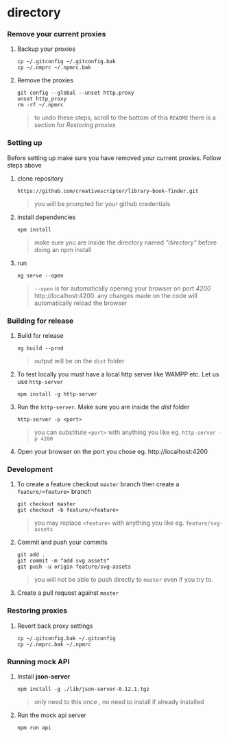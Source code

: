# directory

### Remove your current proxies

1. Backup your proxies

   ```
   cp ~/.gitconfig ~/.gitconfig.bak
   cp ~/.nmprc ~/.npmrc.bak
   ```
2. Remove the proxies

   ```
   git config --global --unset http.proxy
   unset http_proxy
   rm -rf ~/.npmrc
   ```
   > to undo these steps, scroll to the bottom of this `README` there is a section for _Restoring proxies_
### Setting up

Before setting up make sure you have removed your current proxies. Follow steps above

1. clone repository

    ```
    https://github.com/creativescripter/library-book-finder.git
    ```
    > you will be prompted for your github credentials
2. install dependencies

    ```
    npm install
    ```
    > make sure you are inside the directory named _"directory"_ before doing an npm install
3. run
    ```
    ng serve --open
    ```
    > `--open` is for automatically opening your browser on port _4200_ http://localhost:4200. any changes made on the code will automatically reload the browser
    
### Building for release

1. Build for release

    ```
    ng build --prod
    ```
    > output will be on the `dist` folder
2. To test locally you must have a local http server like WAMPP etc. Let us use `http-server`

    ```
    npm install -g http-server
    ```
3. Run the `http-server`. Make sure you are inside the _dist_ folder

    ```
    http-server -p <port>
    ```
    > you can substitute `<port>` with anything you like eg. `http-server -p 4200`
 4. Open your browser on the port you chose eg. http://localhost:4200
 
 ### Development
 1. To create a feature checkout `master` branch then create a `feature/<feature>` branch
 
    ```
    git checkout master
    git checkout -b feature/<feature>
    ```
    > you may replace `<feature>` with anything you like eg. `feature/svg-assets`
 2. Commit and push your commits
 
    ```
    git add .
    git commit -m "add svg assets"
    git push -u origin feature/svg-assets
    ```
    > you will not be able to push directly to `master` even if you try to.
 3. Create a pull request against `master`
 
 ### Restoring proxies
 1. Revert back proxy settings
 
    ```
    cp ~/.gitconfig.bak ~/.gitconfig
    cp ~/.nmprc.bak ~/.npmrc
    ```
 ### Running mock API

 1. Install **json-server**
    
    ```
    npm install -g ./lib/json-server-0.12.1.tgz
    ```
    > only need to this once , no need to install if already installed
 2. Run the mock api server

    ```
    npm run api
    ```
